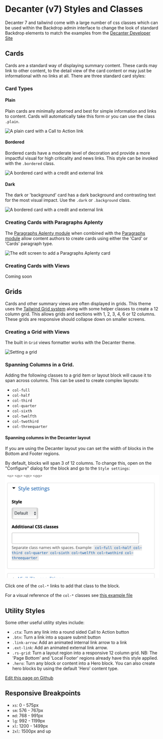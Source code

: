 # Decanter (v7) Styles and Classes

Decanter 7 and tailwind come with a large number of css classes which can be used within the Backdrop admin interface to change the look of standard Backdrop elements to match the examples from the [Decanter Developer Site](https://decanter.stanford.edu/examples/cards)

## Cards

Cards are a standard way of displaying summary content. These cards may link to other content, to the detail view of the card content or may just be informational with no links at all. There are three standard card styles:


### Card Types

#### Plain

Plain cards are minimally adorned and best for simple information and links to content. Cards will automatically take this form or you can use the class `.plain`.

![A plain card with a Call to Action link](img/card-plain.png)

#### Bordered

Bordered cards have a moderate level of decoration and provide a more impactful visual for high criticality and news links. This style can be invoked with the `.bordered` class.

![A bordered card with a credit and external link](img/card-bordered.png)

#### Dark

The dark or 'background' card has a dark background and contrasting text for the most visual impact. Use the `.dark` or `.background` class.

![A bordered card with a credit and external link](img/card-black.png)

### Creating Cards with Paragraphs Aplenty

The [Paragraphs Aplenty module](https://backdropcms.org/project/paragraphs_aplenty) when combined with the [Paragraphs module](https://backdropcms.org/project/paragraphs) allow content authors to create cards using either the 'Card' or 'Cards' paragraph type.

![The edit screen to add a Paragraphs Aplenty card](img/card-paragraphs-aplenty.png)

### Creating Cards with Views

Coming soon

## Grids

Cards and other summary views are often displayed in grids. This theme uses the [Tailwind Grid system](https://tailwindcss.com/docs/grid-template-columns) along with some helper classes to create a 12 column grid. This allows grids and sections with 1, 2, 3, 4, 6 or 12 columns. These grids are responsive should collapse down on smaller screens.

### Creating a Grid with Views

The built in `Grid` views formatter works with the Decanter theme.

![Setting a grid](img/grid-view-edit.png)

### Spanning Columns in a Grid.

Adding the following classes to a grid item or layout block will cause it to span across columns. This can be used to create complex layouts:

- `col-full`
- `col-half`
- `col-third`
- `col-quarter`
- `col-sixth`
- `col-twelfth`
- `col-twothird`
- `col-threequarter`

#### Spanning columns in the Decanter layout

If you are using the Decanter layout you can set the width of blocks in the Bottom and Footer regions.

By default, blocks will span 3 of 12 columns. To change this, open on the "Configure" dialog for the block and go to the `Style settings`:

![Editing a block style](img/block-config.png)

Click one of the `col-*` links to add that class to the block.

For a visual reference of the `col-*` classes see [this example file](../examples/grid.html)

## Utility Styles

Some other useful utility styles include:

- `.cta`: Turn any link into a round sided Call to Action button
- `.btn`: Turn a link into a square submit button
- `.link-arrow`: Add an animated internal link arrow to a link
- `.ext-link`: Add an animated external link arrow.
- `.rs-grid`: Turn a layout region into a responsive 12 column grid. NB: The 'Page Bottom' and 'Local Footer' regions already have this style applied.
- `.hero`: Turn any block or content into a Hero block. You can also create hero blocks by using the default 'Hero' content type.

[Edit this page on Github](https://github.com/backdrop-contrib/stanford_decanter/edit/main/docs/styles.md)

## Responsive Breakpoints

- `xs`: 0 - 575px
- `sm`: 576 - 767px
- `md`: 768 - 991px
- `lg`: 992 - 1199px
- `xl`: 1200 - 1499px
- `2xl`: 1500px and up